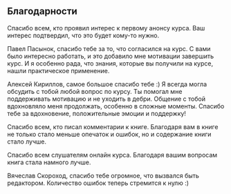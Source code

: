 ## Благодарности

Спасибо всем, кто проявил интерес к первому анонсу курса.
Ваш интерес подтвердил, что это будет кому-то нужно.


Павел Пасынок, спасибо тебе за то, что согласился на курс.
С вами было интересно работать, и это добавило мне мотивации завершить курс.
И я особенно рада, что знания, которые вы получили на курсе, нашли практическое применение.


Алексей Кириллов, самое большое спасибо тебе :)
Я всегда могла обсудить с тобой любой вопрос по курсу.
Ты помогал мне поддерживать мотивацию и не уходить в дебри.
Общение с тобой вдохновляло меня продолжать, особенно в сложные моменты.
Спасибо тебе за вдохновение, положительные эмоции и поддержку!

Спасибо всем, кто писал комментарии к книге.
Благодаря вам в книге не только стало меньше опечаток и ошибок, но и содержание книги стало лучше.

Спасибо всем слушателям онлайн курса.
Благодаря вашим вопросам книга стала намного лучше.


Вячеслав Скороход, спасибо тебе огромное, что вызвался быть редактором.
Количество ошибок теперь стремится к нулю :)

